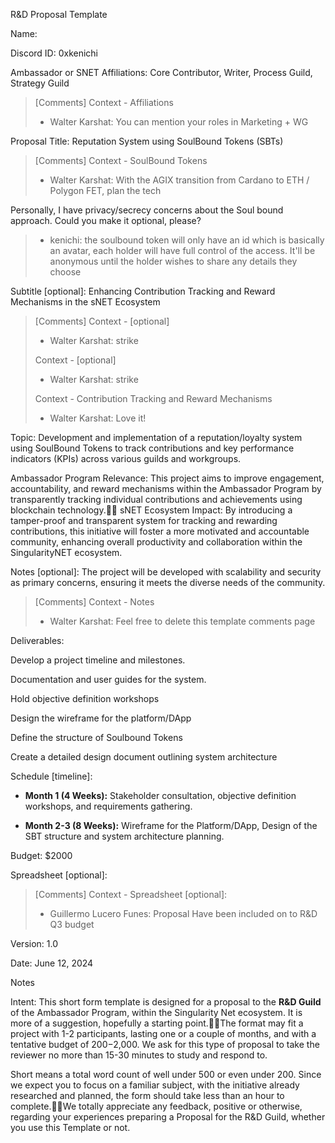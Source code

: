 R&D Proposal Template

Name:



Discord ID: 0xkenichi



Ambassador or SNET Affiliations: Core Contributor, Writer, Process Guild, Strategy Guild 

> [Comments]
> Context - Affiliations
> * Walter Karshat: You can mention your roles in Marketing + WG
>





Proposal Title: Reputation System using SoulBound Tokens (SBTs) 

> [Comments]
> Context - SoulBound Tokens
> * Walter Karshat: With the AGIX transition from Cardano to ETH / Polygon FET, plan the tech

Personally, I have privacy/secrecy concerns about the Soul bound approach. Could you make it optional, please?
>   - kenichi: the soulbound token will only have an id which is basically an avatar, each holder will have full control of the access. It'll be anonymous until the holder wishes to share any details they choose
>



Subtitle [optional]: Enhancing Contribution Tracking and Reward Mechanisms in the sNET Ecosystem 

> [Comments]
> Context - [optional]
> * Walter Karshat: strike
>
> Context - [optional]
> * Walter Karshat: strike
>
> Context - Contribution Tracking and Reward Mechanisms
> * Walter Karshat: Love it!
>





Topic: Development and implementation of a reputation/loyalty system using SoulBound Tokens to track contributions and key performance indicators (KPIs) across various guilds and workgroups.



Ambassador Program Relevance: This project aims to improve engagement, accountability, and reward mechanisms within the Ambassador Program by transparently tracking individual contributions and achievements using blockchain technology.    sNET Ecosystem Impact: By introducing a tamper-proof and transparent system for tracking and rewarding contributions, this initiative will foster a more motivated and accountable community, enhancing overall productivity and collaboration within the SingularityNET ecosystem.



Notes [optional]: The project will be developed with scalability and security as primary concerns, ensuring it meets the diverse needs of the community. 

> [Comments]
> Context - Notes
> * Walter Karshat: Feel free to delete this template comments page
>





Deliverables:

Develop a project timeline and milestones.

Documentation and user guides for the system.

Hold objective definition workshops

Design the wireframe for the platform/DApp

Define the structure of Soulbound Tokens

Create a detailed design document outlining system architecture



Schedule [timeline]:

- **Month 1 (4 Weeks):** Stakeholder consultation, objective definition workshops, and requirements gathering.

- **Month 2-3 (8 Weeks):** Wireframe for the Platform/DApp, Design of the SBT structure and system architecture planning.



Budget: $2000

Spreadsheet [optional]: 

> [Comments]
> Context - Spreadsheet [optional]:
> * Guillermo Lucero Funes: Proposal Have been included on to R&D Q3 budget
>



Version: 1.0

Date: June 12, 2024

Notes

Intent: This short form template is designed for a proposal to the **R&D Guild** of the Ambassador Program, within the Singularity Net ecosystem. It is more of a suggestion, hopefully a starting point.The format may fit a project with 1-2 participants, lasting one or a couple of months, and with a tentative budget of $200-$2,000. We ask for this type of proposal to take the reviewer no more than 15-30 minutes to study and respond to.

Short means a total word count of well under 500 or even under 200. Since we expect you to focus on a familiar subject, with the initiative already researched and planned, the form should take less than an hour to complete.We totally appreciate any feedback, positive or otherwise, regarding your experiences preparing a Proposal for the R&D Guild, whether you use this Template or not.

